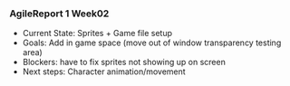 ### AgileReport 1 Week02

- Current State: Sprites + Game file setup
- Goals: Add in game space (move out of window transparency testing area)
- Blockers: have to fix sprites not showing up on screen
- Next steps: Character animation/movement
